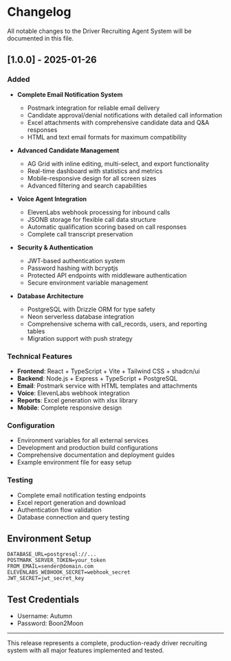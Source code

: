 # Changelog

All notable changes to the Driver Recruiting Agent System will be documented in this file.

## [1.0.0] - 2025-01-26

### Added
- **Complete Email Notification System**
  - Postmark integration for reliable email delivery
  - Candidate approval/denial notifications with detailed call information
  - Excel attachments with comprehensive candidate data and Q&A responses
  - HTML and text email formats for maximum compatibility

- **Advanced Candidate Management**
  - AG Grid with inline editing, multi-select, and export functionality
  - Real-time dashboard with statistics and metrics
  - Mobile-responsive design for all screen sizes
  - Advanced filtering and search capabilities

- **Voice Agent Integration**
  - ElevenLabs webhook processing for inbound calls
  - JSONB storage for flexible call data structure
  - Automatic qualification scoring based on call responses
  - Complete call transcript preservation

- **Security & Authentication**
  - JWT-based authentication system
  - Password hashing with bcryptjs
  - Protected API endpoints with middleware authentication
  - Secure environment variable management

- **Database Architecture**
  - PostgreSQL with Drizzle ORM for type safety
  - Neon serverless database integration
  - Comprehensive schema with call_records, users, and reporting tables
  - Migration support with push strategy

### Technical Features
- **Frontend**: React + TypeScript + Vite + Tailwind CSS + shadcn/ui
- **Backend**: Node.js + Express + TypeScript + PostgreSQL
- **Email**: Postmark service with HTML templates and attachments
- **Voice**: ElevenLabs webhook integration
- **Reports**: Excel generation with xlsx library
- **Mobile**: Complete responsive design

### Configuration
- Environment variables for all external services
- Development and production build configurations
- Comprehensive documentation and deployment guides
- Example environment file for easy setup

### Testing
- Complete email notification testing endpoints
- Excel report generation and download
- Authentication flow validation
- Database connection and query testing

## Environment Setup
```env
DATABASE_URL=postgresql://...
POSTMARK_SERVER_TOKEN=your_token
FROM_EMAIL=sender@domain.com
ELEVENLABS_WEBHOOK_SECRET=webhook_secret
JWT_SECRET=jwt_secret_key
```

## Test Credentials
- Username: Autumn
- Password: Boon2Moon

---

This release represents a complete, production-ready driver recruiting system with all major features implemented and tested.
